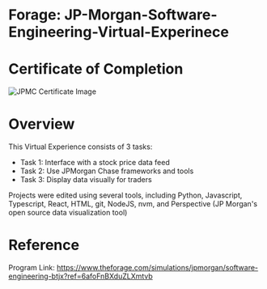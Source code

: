 # Forage: JP-Morgan-Software-Engineering-Virtual-Experinece

# Certificate of Completion

![JPMC Certificate Image](https://github.com/Mahi4052/JP-Morgan-Virtual-Experinece/assets/95848665/c25d9f56-132d-4f46-9348-6a2fa6bb5c09)

# Overview
This Virtual Experience consists of 3 tasks:
* Task 1: Interface with a stock price data feed
* Task 2: Use JPMorgan Chase frameworks and tools
* Task 3: Display data visually for traders

Projects were edited using several tools, including Python, Javascript, Typescript, React, HTML, git, NodeJS, nvm, and Perspective (JP Morgan's open source data visualization tool)

# Reference

Program Link:
https://www.theforage.com/simulations/jpmorgan/software-engineering-btjx?ref=6afoFnBXduZLXmtvb

